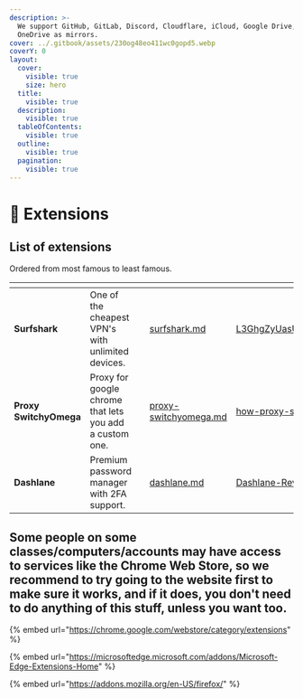 ```yaml
---
description: >-
  We support GitHub, GitLab, Discord, Cloudflare, iCloud, Google Drive, and
  OneDrive as mirrors.
cover: ../.gitbook/assets/230og48eo411wc0gopd5.webp
coverY: 0
layout:
  cover:
    visible: true
    size: hero
  title:
    visible: true
  description:
    visible: true
  tableOfContents:
    visible: true
  outline:
    visible: true
  pagination:
    visible: true
---
```


# 🧩 Extensions

## List of extensions

Ordered from most famous to least famous.

<table data-view="cards"><thead><tr><th></th><th></th><th></th><th data-hidden data-card-target data-type="content-ref"></th><th data-hidden data-card-cover data-type="files"></th></tr></thead><tbody><tr><td><strong>Surfshark</strong></td><td>One of the cheapest VPN's with unlimited devices.</td><td></td><td><a href="surfshark.md">surfshark.md</a></td><td><a href="../.gitbook/assets/L3GhgZyUasUaDWq7SUDasn.jpg">L3GhgZyUasUaDWq7SUDasn.jpg</a></td></tr><tr><td><strong>Proxy SwitchyOmega</strong></td><td>Proxy for google chrome that lets you add a custom one.</td><td></td><td><a href="proxy-switchyomega.md">proxy-switchyomega.md</a></td><td><a href="../.gitbook/assets/how-proxy-servers-work.jpg">how-proxy-servers-work.jpg</a></td></tr><tr><td><strong>Dashlane</strong></td><td>Premium password manager with 2FA support.</td><td></td><td><a href="dashlane.md">dashlane.md</a></td><td><a href="../.gitbook/assets/Dashlane-Review-2022.jpeg">Dashlane-Review-2022.jpeg</a></td></tr></tbody></table>

## Some people on some classes/computers/accounts may have access to services like the Chrome Web Store, so we recommend to try going to the website first to make sure it works, and if it does, you don't need to do anything of this stuff, unless you want too.

{% embed url="https://chrome.google.com/webstore/category/extensions" %}

{% embed url="https://microsoftedge.microsoft.com/addons/Microsoft-Edge-Extensions-Home" %}

{% embed url="https://addons.mozilla.org/en-US/firefox/" %}
